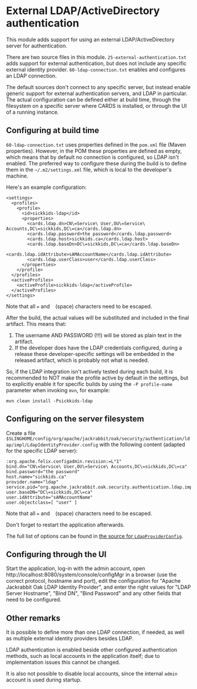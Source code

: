# External LDAP/ActiveDirectory authentication

This module adds support for using an external LDAP/ActiveDirectory server for authentication.

There are two source files in this module. `25-external-authentication.txt` adds support for external authentication, but does not include any specific external identity provider. `60-ldap-connection.txt` enables and configures an LDAP connection.

The default sources don't connect to any specific server, but instead enable generic support for external authentication servers, and LDAP in particular. The actual configuration can be defined either at build time, through the filesystem on a specific server where CARDS is installed, or through the UI of a running instance.

## Configuring at build time

`60-ldap-connection.txt` uses properties defined in the `pom.xml` file (Maven properties).
However, in the POM these properties are defined as empty, which means that by default no connection is configured, so LDAP isn't enabled.
The preferred way to configure these during the build is to define them in the `~/.m2/settings.xml` file, which is local to the developer's machine.

Here's an example configuration:

```
<settings>
  <profiles>
    <profile>
      <id>sickkids-ldap</id>
      <properties>
        <cards.ldap.dn>CN\=Service\ User,OU\=Service\ Accounts,DC\=sickkids,DC\=ca</cards.ldap.dn>
        <cards.ldap.password>the password</cards.ldap.password>
        <cards.ldap.host>sickkids.ca</cards.ldap.host>
        <cards.ldap.baseDn>DC\=sickkids,DC\=ca</cards.ldap.baseDn>
        <cards.ldap.idAttribute>sAMAccountName</cards.ldap.idAttribute>
        <cards.ldap.userClass>user</cards.ldap.userClass>
      </properties>
    </profile>
  </profiles>
  <activeProfiles>
    <activeProfile>sickkids-ldap</activeProfile>
  </activeProfiles>
</settings>
```

Note that all `=` and ` ` (space) characters need to be escaped.

After the build, the actual values will be substituted and included in the final artifact. This means that:

1. The username AND PASSWORD (!!!) will be stored as plain text in the artifact.
2. If the developer does have the LDAP credentials configured, during a release these developer-specific settings will be embedded in the released artifact, which is probably not what is needed.

So, if the LDAP integration isn't actively tested during each build, it is recommended to NOT make the profile active by default in the settings, but to explicitly enable it for specific builds by using the `-P profile-name` parameter when invoking `mvn`, for example:

```
mvn clean install -Psickkids-ldap
```

## Configuring on the server filesystem

Create a file `$SLINGHOME/config/org/apache/jackrabbit/oak/security/authentication/ldap/impl/LdapIdentityProvider.config` with the following content (adapted for the specific LDAP server):

```
:org.apache.felix.configadmin.revision:=L"1"
bind.dn="CN\=Service\ User,OU\=Service\ Accounts,DC\=sickkids,DC\=ca"
bind.password="the password"
host.name="sickkids.ca"
provider.name="ldap"
service.pid="org.apache.jackrabbit.oak.security.authentication.ldap.impl.LdapIdentityProvider"
user.baseDN="DC\=sickkids,DC\=ca"
user.idAttribute="sAMAccountName"
user.objectclass=[ "user" ]
```

Note that all `=` and ` ` (space) characters need to be escaped.

Don't forget to restart the application afterwards.

The full list of options can be found in [the source for `LdapProviderConfig`](https://github.com/apache/jackrabbit-oak/blob/jackrabbit-oak-1.8.8/oak-auth-ldap/src/main/java/org/apache/jackrabbit/oak/security/authentication/ldap/impl/LdapProviderConfig.java).

## Configuring through the UI

Start the application, log-in with the admin account, open http://localhost:8080/system/console/configMgr in a browser (use the correct protocol, hostname and port), edit the configuration for "Apache Jackrabbit Oak LDAP Identity Provider", and enter the right values for "LDAP Server Hostname", "Bind DN", "Bind Password" and any other fields that need to be configured.

## Other remarks

It is possible to define more than one LDAP connection, if needed, as well as multiple external identity providers besides LDAP.

LDAP authentication is enabled beside other configured authentication methods, such as local accounts in the application itself; due to implementation issues this cannot be changed.

It is also not possible to disable local accounts, since the internal `admin` account is used during startup.
